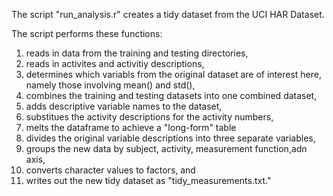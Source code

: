 The script "run_analysis.r" creates a tidy dataset from the UCI HAR Dataset.


The script performs these functions:

1) reads in data from the training and testing directories,
2) reads in activites and activitiy descriptions,
3) determines which variabls from the original dataset are of interest here, namely those  involving mean() and std(),
4) combines the training and testing datasets into one combined dataset,
5) adds descriptive variable names to the dataset, 
6) substitues the activity descriptions for the activity numbers,
7) melts the dataframe to achieve a "long-form" table
8) divides the original variable descriptions into three separate variables,
9) groups the new data by subject, activity, measurement function,adn axis,
10) converts character values to factors, and
11) writes out the new tidy dataset as "tidy_measurements.txt."
